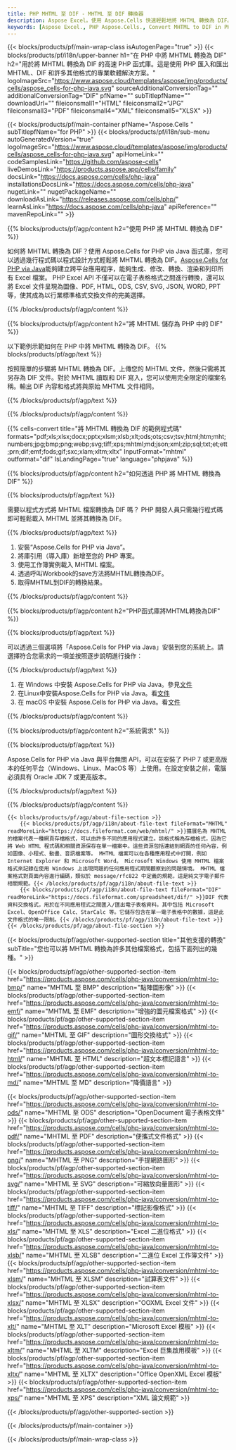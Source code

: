 ```yaml
---
title: PHP MHTML 至 DIF - MHTML 至 DIF 轉換器
description: Aspose Excel。使用 Aspose.Cells 快速輕鬆地將 MHTML 轉換為 DIF。PHP MHTML 轉換為 DIF。PHP 將 MHTML 儲存為 07617481。PHP 將 MHTML 儲存為 0761741818317481761741818761748181761748183。
keywords: [Aspose Excel., PHP Aspose.Cells., Convert MHTML to DIF in PHP., Save MHTML to DIF using PHP., PHP MHTML to DIF saveformat., MHTML to DIF Converter., PHP Save MHTML as DIF]
---
```

{{< blocks/products/pf/main-wrap-class isAutogenPage="true" >}}
{{< blocks/products/pf/i18n/upper-banner h1="在 PHP 中將 MHTML 轉換為 DIF" h2="用於將 MHTML 轉換為 DIF 的高速 PHP 函式庫。這是使用 PHP 匯入和匯出 MHTML、DIF 和許多其他格式的專業軟體解決方案。" logoImageSrc="https://www.aspose.cloud/templates/aspose/img/products/cells/aspose_cells-for-php-java.svg" sourceAdditionalConversionTag="" additionalConversionTag="DIF" pfName="" subTitlepfName="" downloadUrl="" fileiconsmall1="HTML" fileiconsmall2="JPG" fileiconsmall3="PDF" fileiconsmall4="XML" fileiconsmall5="XLSX" >}}

{{< blocks/products/pf/main-container pfName="Aspose.Cells " subTitlepfName="for PHP" >}}
{{< blocks/products/pf/i18n/sub-menu autoGeneratedVersion="true" logoImageSrc="https://www.aspose.cloud/templates/aspose/img/products/cells/aspose_cells-for-php-java.svg" apiHomeLink="" codeSamplesLink="https://github.com/aspose-cells" liveDemosLink="https://products.aspose.app/cells/family" docsLink="https://docs.aspose.com/cells/php-java" installationsDocsLink="https://docs.aspose.com/cells/php-java" nugetLink="" nugetPackageName="" downloadAsLink="https://releases.aspose.com/cells/php/" learnAsLink="https://docs.aspose.com/cells/php-java" apiReference="" mavenRepoLink="" >}}


{{% blocks/products/pf/agp/content h2="使用 PHP 將 MHTML 轉換為 DIF" %}}

如何將 MHTML 轉換為 DIF？使用 Aspose.Cells for PHP via Java 函式庫，您可以透過幾行程式碼以程式設計方式輕鬆將 MHTML 轉換為 DIF。[Aspose.Cells for PHP via Java](https://products.aspose.com/cells/php-java/)能夠建立跨平台應用程序，能夠生成、修改、轉換、渲染和列印所有 Excel 檔案。 PHP Excel API 不僅可以在電子表格格式之間進行轉換，還可以將 Excel 文件呈現為圖像、PDF, HTML, ODS, CSV, SVG, JSON, WORD, PPT 等，使其成為以行業標準格式交換文件的完美選擇。
 
{{% /blocks/products/pf/agp/content %}}

{{% blocks/products/pf/agp/content h2="將 MHTML 儲存為 PHP 中的 DIF" %}}

以下範例示範如何在 PHP 中將 MHTML 轉換為 DIF。
{{% blocks/products/pf/agp/text %}}

按照簡單的步驟將 MHTML 轉換為 DIF。上傳您的 MHTML 文件，然後只需將其另存為 DIF 文件。對於 MHTML 讀取和 DIF 寫入，您可以使用完全限定的檔案名稱。輸出 DIF 內容和格式將與原始 MHTML 文件相同。

{{% /blocks/products/pf/agp/text %}}

{{% /blocks/products/pf/agp/content %}}

{{% cells-convert title="將 MHTML 轉換為 DIF 的範例程式碼" formats="pdf;xls;xlsx;docx;pptx;xlsm;xlsb;xlt;ods;ots;csv;tsv;html;htm;mht;numbers;jpg;bmp;png;webp;svg;tiff;xps;mhtml;md;json;xml;zip;sql;txt;et;ett;prn;dif;emf;fods;gif;sxc;xlam;xltm;xltx" InputFormat="mhtml" outformat="dif" IsLandingPage="true" language="phpjava" %}}

{{% blocks/products/pf/agp/content h2="如何透過 PHP 將 MHTML 轉換為 DIF" %}}

{{% blocks/products/pf/agp/text %}}

需要以程式方式將 MHTML 檔案轉換為 DIF 嗎？ PHP 開發人員只需幾行程式碼即可輕鬆載入 MHTML 並將其轉換為 DIF。

{{% /blocks/products/pf/agp/text %}}

1. 安裝“Aspose.Cells for PHP via Java”。
1. 將庫引用（導入庫）新增至您的 PHP 專案。
1. 使用工作簿實例載入 MHTML 檔案。
1. 透過呼叫Workbook的save方法將MHTML轉換為DIF。
1. 取得MHTML到DIF的轉換結果。

{{% /blocks/products/pf/agp/content %}}

{{% blocks/products/pf/agp/content h2="PHP函式庫將MHTML轉換為DIF" %}}

{{% blocks/products/pf/agp/text %}}

可以透過三個選項將「Aspose.Cells for PHP via Java」安裝到您的系統上。請選擇符合您需求的一項並按照逐步說明進行操作：

{{% /blocks/products/pf/agp/text %}}

1. 在 Windows 中安裝 Aspose.Cells for PHP via Java。參見[文件](https://docs.aspose.com/cells/php-java/setup-and-installation-guidelines/#windows)
1. 在Linux中安裝Aspose.Cells for PHP via Java。看[文件](https://docs.aspose.com/cells/php-java/setup-and-installation-guidelines/#linux)
1. 在 macOS 中安裝 Aspose.Cells for PHP via Java。看[文件](https://docs.aspose.com/cells/php-java/setup-and-installation-guidelines/#mac)

{{% /blocks/products/pf/agp/content %}}

{{% blocks/products/pf/agp/content h2="系統需求" %}}

{{% blocks/products/pf/agp/text %}}

Aspose.Cells for PHP via Java 與平台無關 API，可以在安裝了 PHP 7 或更高版本的任何平台（Windows、Linux、MacOS 等）上使用。在設定安裝之前，電腦必須具有 Oracle JDK 7 或更高版本。
 
{{% /blocks/products/pf/agp/text %}}


{{% /blocks/products/pf/agp/content %}}

<!-- aboutfile Starts -->
    {{< blocks/products/pf/agp/about-file-section >}}
        {{< blocks/products/pf/agp/i18n/about-file-text fileFormat="MHTML" readMoreLink="https://docs.fileformat.com/web/mhtml/" >}}擴展名為 MHTML 的檔案代表一種網頁存檔格式，可以由許多不同的應用程式建立。該格式稱為存檔格式，因為它將 Web HTML 程式碼和相關資源保存在單一檔案中。這些資源包括連結到網頁的任何內容，例如圖像、小程式、動畫、音訊檔案等。 MHTML 檔案可以在各種應用程式中打開，例如 Internet Explorer 和 Microsoft Word。 Microsoft Windows 使用 MHTML 檔案格式來記錄在使用 Windows 上出現問題的任何應用程式期間觀察到的問題情境。 MHTML 檔案格式對頁面內容進行編碼，類似於 message/rfc822 中定義的規範，這是純文字電子郵件相關規範。{{< /blocks/products/pf/agp/i18n/about-file-text >}}
        {{< blocks/products/pf/agp/i18n/about-file-text fileFormat="DIF" readMoreLink="https://docs.fileformat.com/spreadsheet/dif/" >}}DIF 代表資料交換格式，用於在不同應用程式之間匯入/匯出電子表格資料。其中包括 Microsoft Excel、OpenOffice Calc、StarCalc 等。它儲存包含在單一電子表格中的數據，這是此文件格式的唯一限制。{{< /blocks/products/pf/agp/i18n/about-file-text >}}
    {{< /blocks/products/pf/agp/about-file-section >}}
<!-- aboutfile Ends -->

{{< blocks/products/pf/agp/other-supported-section title="其他支援的轉換" subTitle="您也可以將 MHTML 轉換為許多其他檔案格式，包括下面列出的幾種。" >}}

{{< blocks/products/pf/agp/other-supported-section-item href="https://products.aspose.com/cells/php-java/conversion/mhtml-to-bmp/" name="MHTML 至 BMP" description="點陣圖影像" >}}
{{< blocks/products/pf/agp/other-supported-section-item href="https://products.aspose.com/cells/php-java/conversion/mhtml-to-emf/" name="MHTML 至 EMF" description="增強的圖元檔案格式" >}}
{{< blocks/products/pf/agp/other-supported-section-item href="https://products.aspose.com/cells/php-java/conversion/mhtml-to-gif/" name="MHTML 至 GIF" description="圖形交換格式" >}}
{{< blocks/products/pf/agp/other-supported-section-item href="https://products.aspose.com/cells/php-java/conversion/mhtml-to-html/" name="MHTML 至 HTML" description="超文本標記語言" >}}
{{< blocks/products/pf/agp/other-supported-section-item href="https://products.aspose.com/cells/php-java/conversion/mhtml-to-md/" name="MHTML 至 MD" description="降價語言" >}}

{{< blocks/products/pf/agp/other-supported-section-item href="https://products.aspose.com/cells/php-java/conversion/mhtml-to-ods/" name="MHTML 至 ODS" description="OpenDocument 電子表格文件" >}}
{{< blocks/products/pf/agp/other-supported-section-item href="https://products.aspose.com/cells/php-java/conversion/mhtml-to-pdf/" name="MHTML 至 PDF" description="便攜式文件格式" >}}
{{< blocks/products/pf/agp/other-supported-section-item href="https://products.aspose.com/cells/php-java/conversion/mhtml-to-png/" name="MHTML 至 PNG" description="手提網路圖形" >}}
{{< blocks/products/pf/agp/other-supported-section-item href="https://products.aspose.com/cells/php-java/conversion/mhtml-to-svg/" name="MHTML 至 SVG" description="可縮放向量圖形" >}}
{{< blocks/products/pf/agp/other-supported-section-item href="https://products.aspose.com/cells/php-java/conversion/mhtml-to-tiff/" name="MHTML 至 TIFF" description="標記影像格式" >}}
{{< blocks/products/pf/agp/other-supported-section-item href="https://products.aspose.com/cells/php-java/conversion/mhtml-to-xls/" name="MHTML 至 XLS" description="Excel 二進位格式" >}}
{{< blocks/products/pf/agp/other-supported-section-item href="https://products.aspose.com/cells/php-java/conversion/mhtml-to-xlsb/" name="MHTML 至 XLSB" description="二進位 Excel 工作簿文件" >}}
{{< blocks/products/pf/agp/other-supported-section-item href="https://products.aspose.com/cells/php-java/conversion/mhtml-to-xlsm/" name="MHTML 至 XLSM" description="試算表文件" >}}
{{< blocks/products/pf/agp/other-supported-section-item href="https://products.aspose.com/cells/php-java/conversion/mhtml-to-xlsx/" name="MHTML 至 XLSX" description="OOXML Excel 文件" >}}
{{< blocks/products/pf/agp/other-supported-section-item href="https://products.aspose.com/cells/php-java/conversion/mhtml-to-xlt/" name="MHTML 至 XLT" description="Microsoft Excel 模板" >}}
{{< blocks/products/pf/agp/other-supported-section-item href="https://products.aspose.com/cells/php-java/conversion/mhtml-to-xltm/" name="MHTML 至 XLTM" description="Excel 巨集啟用模板" >}}
{{< blocks/products/pf/agp/other-supported-section-item href="https://products.aspose.com/cells/php-java/conversion/mhtml-to-xltx/" name="MHTML 至 XLTX" description="Office OpenXML Excel 模板" >}}
{{< blocks/products/pf/agp/other-supported-section-item href="https://products.aspose.com/cells/php-java/conversion/mhtml-to-xps/" name="MHTML 至 XPS" description="XML 論文規範" >}}

{{< /blocks/products/pf/agp/other-supported-section >}}

{{< /blocks/products/pf/main-container >}}
    
{{< /blocks/products/pf/main-wrap-class >}}
